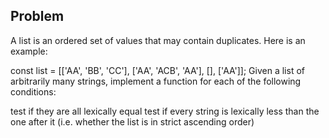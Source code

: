 ## Problem
A list is an ordered set of values that may contain duplicates. Here is an example:

const list = [['AA',  'BB', 'CC'], ['AA', 'ACB', 'AA'], [], ['AA']];
Given a list of arbitrarily many strings, implement a function for each of the following conditions:

test if they are all lexically equal
test if every string is lexically less than the one after it (i.e. whether the list is in strict ascending order)